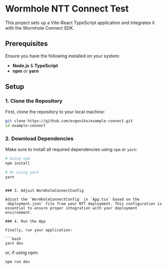 # Wormhole NTT Connect Test

This project sets up a Vite-React TypeScript application and integrates it with the Wormhole Connect SDK.

## Prerequisites

Ensure you have the following installed on your system:

- **Node.js** & **TypeScript**
- **npm** or **yarn**

## Setup

### 1. Clone the Repository

First, clone the repository to your local machine:

```bash
git clone https://github.com/evgeniko/example-connect.git
cd example-connect
```

### 2. Download Dependencies

Make sure to install all required dependencies using `npm` or `yarn`:

```bash
# Using npm
npm install

# Or using yarn
yarn
```
```

### 3. Adjust WormholeConnectConfig

Adjust the `WormholeConnectConfig` in `App.tsx` based on the `deployment.json` file from your NTT deployment. This configuration is essential to ensure proper integration with your deployment environment.

### 4. Run the App

Finally, run your application:

```bash
yarn dev
```

or, if using npm:

```bash
npm run dev
```